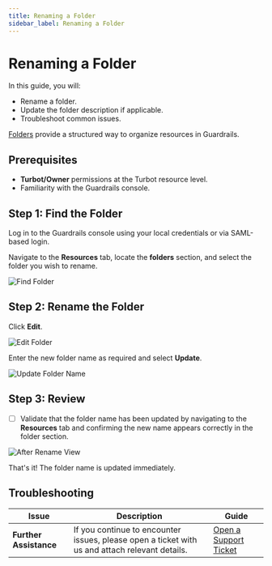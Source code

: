 ```yaml
---
title: Renaming a Folder
sidebar_label: Renaming a Folder
---
```


# Renaming a Folder

In this guide, you will:

- Rename a folder.
- Update the folder description if applicable.
- Troubleshoot common issues.

[Folders](/guardrails/docs/concepts/resources/hierarchy#folders) provide a structured way to organize resources in Guardrails.

## Prerequisites

- **Turbot/Owner** permissions at the Turbot resource level.
- Familiarity with the Guardrails console.

## Step 1: Find the Folder

Log in to the Guardrails console using your local credentials or via SAML-based login.

Navigate to the **Resources** tab, locate the **folders** section, and select the folder you wish to rename.

![Find Folder](/images/docs/guardrails/guides/configuring-guardrails/working-with-folders/find-folder-from-resources.png)

## Step 2: Rename the Folder

Click **Edit**.

![Edit Folder](/images/docs/guardrails/guides/configuring-guardrails/working-with-folders/folder-name-edit-1.png)

Enter the new folder name as required and select **Update**.

![Update Folder Name](/images/docs/guardrails/guides/configuring-guardrails/working-with-folders/folder-name-edit-2.png)

## Step 3: Review

- [ ] Validate that the folder name has been updated by navigating to the **Resources** tab and confirming the new name appears correctly in the folder section.

![After Rename View](/images/docs/guardrails/guides/configuring-guardrails/working-with-folders/review-folder-name-edit.png)

That's it! The folder name is updated immediately.

## Troubleshooting

| **Issue**                    | **Description**                                                                                   | **Guide**                           |
|------------------------------|-------------------------------------------------------------------------------------------------|-------------------------------------|
| **Further Assistance**        | If you continue to encounter issues, please open a ticket with us and attach relevant details. | [Open a Support Ticket](https://support.turbot.com) |